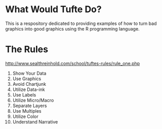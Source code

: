 # What Would Tufte Do?

This is a respository dedicated to providing examples of how to turn bad graphics into good graphics using the R programming language.

# The Rules

http://www.sealthreinhold.com/school/tuftes-rules/rule_one.php

1. Show Your Data
2. Use Graphics
3. Avoid Chartjunk
4. Utilize Data-ink
5. Use Labels
6. Utilize Micro/Macro
7. Separate Layers
8. Use Multiples
9. Utilize Color
10. Understand Narrative

